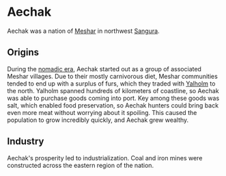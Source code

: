 # Aechak

<meta property="og:description" content="Aechak was a nation of Meshar in northwest Sangura.">

Aechak was a nation of [Meshar](../../inhabitants/anthropoids/meshar.md) in northwest [Sangura](../../geography/continents/sangura.md).

## Origins

During the [nomadic era](../../history/eras/nomadic.md), Aechak started out as a group of associated Meshar villages. Due to their mostly carnivorous diet, Meshar communities tended to end up with a surplus of furs, which they traded with [Yalholm](yalholm.md) to the north. Yalholm spanned hundreds of kilometers of coastline, so Aechak was able to purchase goods coming into port. Key among these goods was salt, which enabled food preservation, so Aechak hunters could bring back even more meat without worrying about it spoiling. This caused the population to grow incredibly quickly, and Aechak grew wealthy.

## Industry

Aechak's prosperity led to industrialization. Coal and iron mines were constructed across the eastern region of the nation.